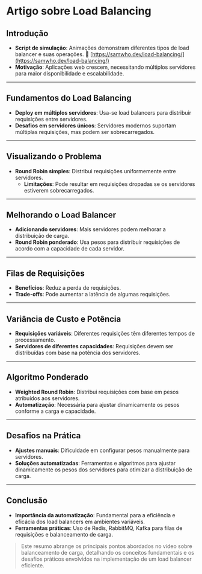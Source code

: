 # Artigo sobre Load Balancing

## Introdução

- **Script de simulação**: Animações demonstram diferentes tipos de load balancer e suas operações.
  🔗 [https://samwho.dev/load-balancing/](https://samwho.dev/load-balancing/)
- **Motivação**: Aplicações web crescem, necessitando múltiplos servidores para maior disponibilidade e escalabilidade.

---

## Fundamentos do Load Balancing

- **Deploy em múltiplos servidores**: Usa-se load balancers para distribuir requisições entre servidores.
- **Desafios em servidores únicos**: Servidores modernos suportam múltiplas requisições, mas podem ser sobrecarregados.

---

## Visualizando o Problema

- **Round Robin simples**: Distribui requisições uniformemente entre servidores.
  - **Limitações**: Pode resultar em requisições dropadas se os servidores estiverem sobrecarregados.

---

## Melhorando o Load Balancer

- **Adicionando servidores**: Mais servidores podem melhorar a distribuição de carga.
- **Round Robin ponderado**: Usa pesos para distribuir requisições de acordo com a capacidade de cada servidor.

---

## Filas de Requisições

- **Benefícios**: Reduz a perda de requisições.
- **Trade-offs**: Pode aumentar a latência de algumas requisições.

---

## Variância de Custo e Potência

- **Requisições variáveis**: Diferentes requisições têm diferentes tempos de processamento.
- **Servidores de diferentes capacidades**: Requisições devem ser distribuídas com base na potência dos servidores.

---

## Algoritmo Ponderado

- **Weighted Round Robin**: Distribui requisições com base em pesos atribuídos aos servidores.
- **Automatização**: Necessária para ajustar dinamicamente os pesos conforme a carga e capacidade.

---

## Desafios na Prática

- **Ajustes manuais**: Dificuldade em configurar pesos manualmente para servidores.
- **Soluções automatizadas**: Ferramentas e algoritmos para ajustar dinamicamente os pesos dos servidores para otimizar a distribuição de carga.

---

## Conclusão

- **Importância da automatização**: Fundamental para a eficiência e eficácia dos load balancers em ambientes variáveis.
- **Ferramentas práticas**: Uso de Redis, RabbitMQ, Kafka para filas de requisições e balanceamento de carga.

> Este resumo abrange os principais pontos abordados no vídeo sobre balanceamento de carga, detalhando os conceitos fundamentais e os desafios práticos envolvidos na implementação de um load balancer eficiente.
